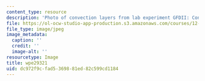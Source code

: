 ```yaml
---
content_type: resource
description: 'Photo of convection layers from lab experiment GFDII: Convection.'
file: https://ol-ocw-studio-app-production.s3.amazonaws.com/courses/12-003-atmosphere-ocean-and-climate-dynamics-fall-2008/dc972f9cfad5369881ed82c599cd1184_wpe29321.jpg
file_type: image/jpeg
image_metadata:
  caption: ''
  credit: ''
  image-alt: ''
resourcetype: Image
title: wpe29321
uid: dc972f9c-fad5-3698-81ed-82c599cd1184
---
```

